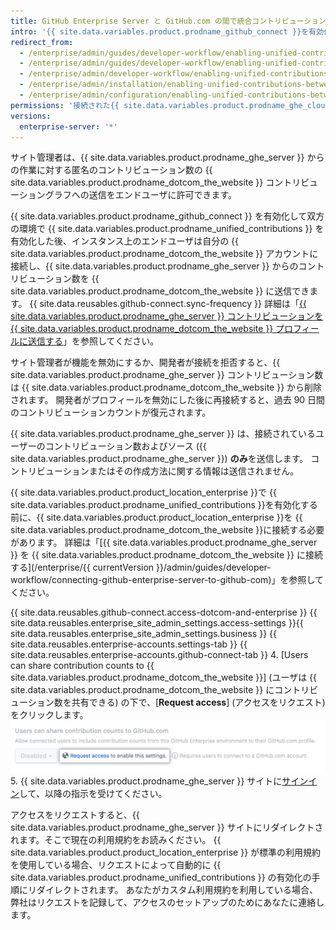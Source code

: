 ```yaml
---
title: GitHub Enterprise Server と GitHub.com の間で統合コントリビューションを設定する
intro: '{{ site.data.variables.product.prodname_github_connect }}を有効化すると、{{ site.data.variables.product.prodname_ghe_cloud }}のメンバーがコントリビューション数を{{ site.data.variables.product.prodname_dotcom_the_website }}のプロフィールに送信して、{{ site.data.variables.product.prodname_ghe_server }}上の作業をハイライトできるようにできます。'
redirect_from:
  - /enterprise/admin/guides/developer-workflow/enabling-unified-contributions-between-github-enterprise-and-github-com/
  - /enterprise/admin/guides/developer-workflow/enabling-unified-contributions-between-github-enterprise-server-and-github-com/
  - /enterprise/admin/developer-workflow/enabling-unified-contributions-between-github-enterprise-server-and-githubcom/
  - /enterprise/admin/installation/enabling-unified-contributions-between-github-enterprise-server-and-githubcom
  - /enterprise/admin/configuration/enabling-unified-contributions-between-github-enterprise-server-and-githubcom
permissions: '接続された{{ site.data.variables.product.prodname_ghe_cloud }}のOrganizationあるいはEnterpriseアカウントの所有者でもある{{ site.data.variables.product.prodname_ghe_server }}のサイト管理者は、{{ site.data.variables.product.prodname_ghe_server }}と{{ site.data.variables.product.prodname_dotcom_the_website }}間の統合コントリビューションを有効化できます。'
versions:
  enterprise-server: '*'
---
```


サイト管理者は、{{ site.data.variables.product.prodname_ghe_server }} からの作業に対する匿名のコントリビューション数の {{ site.data.variables.product.prodname_dotcom_the_website }} コントリビューショングラフへの送信をエンドユーザに許可できます。

{{ site.data.variables.product.prodname_github_connect }} を有効化して双方の環境で {{ site.data.variables.product.prodname_unified_contributions }} を有効化した後、インスタンス上のエンドユーザは自分の {{ site.data.variables.product.prodname_dotcom_the_website }} アカウントに接続し、{{ site.data.variables.product.prodname_ghe_server }} からのコントリビューション数を {{ site.data.variables.product.prodname_dotcom_the_website }} に送信できます。 {{ site.data.reusables.github-connect.sync-frequency }} 詳細は「[{{ site.data.variables.product.prodname_ghe_server }} コントリビューションを {{ site.data.variables.product.prodname_dotcom_the_website }} プロフィールに送信する](/articles/sending-your-github-enterprise-server-contributions-to-your-github-com-profile)」を参照してください。

サイト管理者が機能を無効にするか、開発者が接続を拒否すると、{{ site.data.variables.product.prodname_ghe_server }} コントリビューション数は {{ site.data.variables.product.prodname_dotcom_the_website }} から削除されます。 開発者がプロフィールを無効にした後に再接続すると、過去 90 日間のコントリビューションカウントが復元されます。

{{ site.data.variables.product.prodname_ghe_server }} は、接続されているユーザーのコントリビューション数およびソース ({{ site.data.variables.product.prodname_ghe_server }}) **のみ**を送信します。 コントリビューションまたはその作成方法に関する情報は送信されません。

{{ site.data.variables.product.product_location_enterprise }}で {{ site.data.variables.product.prodname_unified_contributions }}を有効化する前に、{{ site.data.variables.product.product_location_enterprise }}を {{ site.data.variables.product.prodname_dotcom_the_website }}に接続する必要があります。 詳細は「[{{ site.data.variables.product.prodname_ghe_server }} を {{ site.data.variables.product.prodname_dotcom_the_website }} に接続する](/enterprise/{{ currentVersion }}/admin/guides/developer-workflow/connecting-github-enterprise-server-to-github-com)」を参照してください。

{{ site.data.reusables.github-connect.access-dotcom-and-enterprise }}
{{ site.data.reusables.enterprise_site_admin_settings.access-settings }}{{ site.data.reusables.enterprise_site_admin_settings.business }}
{{ site.data.reusables.enterprise-accounts.settings-tab }}
{{ site.data.reusables.enterprise-accounts.github-connect-tab }}
4. \[Users can share contribution counts to {{ site.data.variables.product.prodname_dotcom_the_website }}\] (ユーザは {{ site.data.variables.product.prodname_dotcom_the_website }} にコントリビューション数を共有できる) の下で、[**Request access**] (アクセスをリクエスト) をクリックします。 ![統合コントリビューションへのアクセスをリクエストするオプション](/assets/images/enterprise/site-admin-settings/dotcom-ghe-connection-request-access.png)
5. {{ site.data.variables.product.prodname_ghe_server }} サイトに[サインイン](https://enterprise.github.com/login)して、以降の指示を受けてください。

アクセスをリクエストすると、{{ site.data.variables.product.prodname_ghe_server }} サイトにリダイレクトされます。そこで現在の利用規約をお読みください。 {{ site.data.variables.product.product_location_enterprise }} が標準の利用規約を使用している場合、リクエストによって自動的に {{ site.data.variables.product.prodname_unified_contributions }} の有効化の手順にリダイレクトされます。 あなたがカスタム利用規約を利用している場合、弊社はリクエストを記録して、アクセスのセットアップのためにあなたに連絡します。
